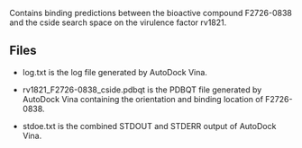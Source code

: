 Contains binding predictions between the bioactive compound F2726-0838 and the cside search space on the virulence factor rv1821.

## Files

- log.txt is the log file generated by AutoDock Vina.

- rv1821_F2726-0838_cside.pdbqt is the PDBQT file generated by AutoDock Vina containing the orientation and binding location of F2726-0838.

- stdoe.txt is the combined STDOUT and STDERR output of AutoDock Vina.

